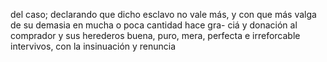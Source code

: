 del caso; declarando que dicho esclavo no vale más, y con que más valga de su demasia en mucha o poca cantidad hace gra- ciá y donación al comprador y sus herederos buena, puro, mera, perfecta e irreforcable intervivos, con la insinuación y renuncia